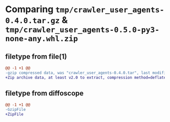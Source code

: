 # Comparing `tmp/crawler_user_agents-0.4.0.tar.gz` & `tmp/crawler_user_agents-0.5.0-py3-none-any.whl.zip`

## filetype from file(1)

```diff
@@ -1 +1 @@
-gzip compressed data, was "crawler_user_agents-0.4.0.tar", last modified: Sat May 18 08:45:11 2024, max compression
+Zip archive data, at least v2.0 to extract, compression method=deflate
```

## filetype from diffoscope

```diff
@@ -1 +1 @@
-GzipFile
+ZipFile
```

